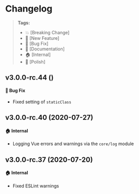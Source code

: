 Changelog
=========

> **Tags:**
> - :boom:       [Breaking Change]
> - :rocket:     [New Feature]
> - :bug:        [Bug Fix]
> - :memo:       [Documentation]
> - :house:      [Internal]
> - :nail_care:  [Polish]

## v3.0.0-rc.44 ()

#### :bug: Bug Fix

* Fixed setting of `staticClass`

## v3.0.0-rc.40 (2020-07-27)

#### :house: Internal

* Logging Vue errors and warnings via the `core/log` module

## v3.0.0-rc.37 (2020-07-20)

#### :house: Internal

* Fixed ESLint warnings
